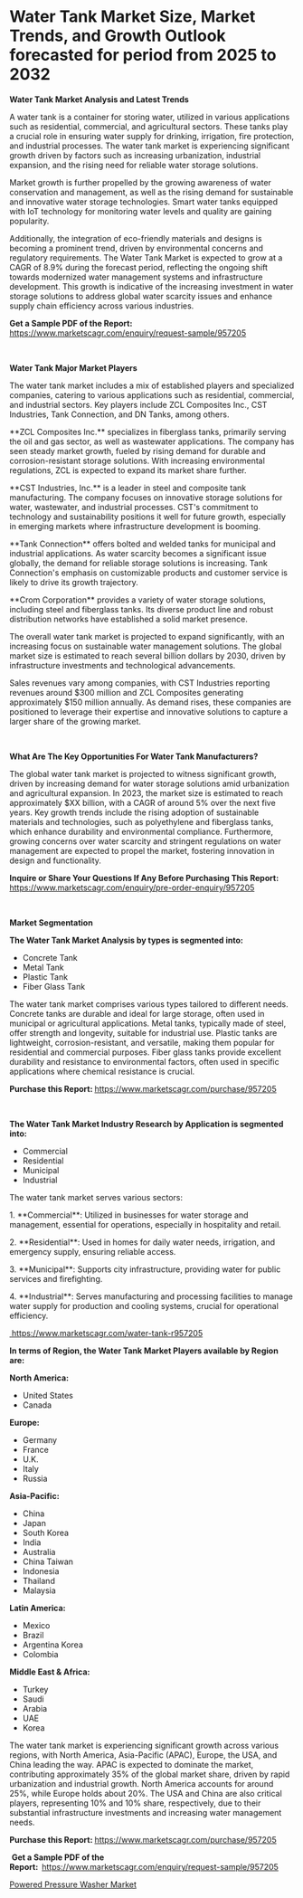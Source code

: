 <p><h1>Water Tank Market Size, Market Trends, and Growth Outlook forecasted for period from 2025 to 2032</h1></p><p><strong>Water Tank Market Analysis and Latest Trends</strong></p>
<p><p>A water tank is a container for storing water, utilized in various applications such as residential, commercial, and agricultural sectors. These tanks play a crucial role in ensuring water supply for drinking, irrigation, fire protection, and industrial processes. The water tank market is experiencing significant growth driven by factors such as increasing urbanization, industrial expansion, and the rising need for reliable water storage solutions. </p><p>Market growth is further propelled by the growing awareness of water conservation and management, as well as the rising demand for sustainable and innovative water storage technologies. Smart water tanks equipped with IoT technology for monitoring water levels and quality are gaining popularity. </p><p>Additionally, the integration of eco-friendly materials and designs is becoming a prominent trend, driven by environmental concerns and regulatory requirements. The Water Tank Market is expected to grow at a CAGR of 8.9% during the forecast period, reflecting the ongoing shift towards modernized water management systems and infrastructure development. This growth is indicative of the increasing investment in water storage solutions to address global water scarcity issues and enhance supply chain efficiency across various industries.</p></p>
<p><strong>Get a Sample PDF of the Report:&nbsp;</strong> <a href="https://www.marketscagr.com/enquiry/request-sample/957205?utm_campaign=2269&utm_medium=2&utm_source=Github&utm_content=ia&utm_term=18022025&utm_id=water-tank">https://www.marketscagr.com/enquiry/request-sample/957205</a></p>
<p>&nbsp;</p>
<p><strong>Water Tank Major Market Players</strong></p>
<p><p>The water tank market includes a mix of established players and specialized companies, catering to various applications such as residential, commercial, and industrial sectors. Key players include ZCL Composites Inc., CST Industries, Tank Connection, and DN Tanks, among others.</p><p>**ZCL Composites Inc.** specializes in fiberglass tanks, primarily serving the oil and gas sector, as well as wastewater applications. The company has seen steady market growth, fueled by rising demand for durable and corrosion-resistant storage solutions. With increasing environmental regulations, ZCL is expected to expand its market share further.</p><p>**CST Industries, Inc.** is a leader in steel and composite tank manufacturing. The company focuses on innovative storage solutions for water, wastewater, and industrial processes. CST's commitment to technology and sustainability positions it well for future growth, especially in emerging markets where infrastructure development is booming.</p><p>**Tank Connection** offers bolted and welded tanks for municipal and industrial applications. As water scarcity becomes a significant issue globally, the demand for reliable storage solutions is increasing. Tank Connection's emphasis on customizable products and customer service is likely to drive its growth trajectory.</p><p>**Crom Corporation** provides a variety of water storage solutions, including steel and fiberglass tanks. Its diverse product line and robust distribution networks have established a solid market presence.</p><p>The overall water tank market is projected to expand significantly, with an increasing focus on sustainable water management solutions. The global market size is estimated to reach several billion dollars by 2030, driven by infrastructure investments and technological advancements.</p><p>Sales revenues vary among companies, with CST Industries reporting revenues around $300 million and ZCL Composites generating approximately $150 million annually. As demand rises, these companies are positioned to leverage their expertise and innovative solutions to capture a larger share of the growing market.</p></p>
<p>&nbsp;</p>
<p><strong>What Are The Key Opportunities For Water Tank Manufacturers?</strong></p>
<p><p>The global water tank market is projected to witness significant growth, driven by increasing demand for water storage solutions amid urbanization and agricultural expansion. In 2023, the market size is estimated to reach approximately $XX billion, with a CAGR of around 5% over the next five years. Key growth trends include the rising adoption of sustainable materials and technologies, such as polyethylene and fiberglass tanks, which enhance durability and environmental compliance. Furthermore, growing concerns over water scarcity and stringent regulations on water management are expected to propel the market, fostering innovation in design and functionality.</p></p>
<p><strong>Inquire or Share Your Questions If Any Before Purchasing This Report:</strong> <a href="https://www.marketscagr.com/enquiry/pre-order-enquiry/957205?utm_campaign=2269&utm_medium=2&utm_source=Github&utm_content=ia&utm_term=18022025&utm_id=water-tank">https://www.marketscagr.com/enquiry/pre-order-enquiry/957205</a></p>
<p>&nbsp;</p>
<p><strong>Market Segmentation</strong></p>
<p><strong>The Water Tank Market Analysis by types is segmented into:</strong></p>
<p><ul><li>Concrete Tank</li><li>Metal Tank</li><li>Plastic Tank</li><li>Fiber Glass Tank</li></ul></p>
<p><p>The water tank market comprises various types tailored to different needs. Concrete tanks are durable and ideal for large storage, often used in municipal or agricultural applications. Metal tanks, typically made of steel, offer strength and longevity, suitable for industrial use. Plastic tanks are lightweight, corrosion-resistant, and versatile, making them popular for residential and commercial purposes. Fiber glass tanks provide excellent durability and resistance to environmental factors, often used in specific applications where chemical resistance is crucial.</p></p>
<p><strong>Purchase this Report:&nbsp;</strong><a href="https://www.marketscagr.com/purchase/957205?utm_campaign=2269&utm_medium=2&utm_source=Github&utm_content=ia&utm_term=18022025&utm_id=water-tank">https://www.marketscagr.com/purchase/957205</a></p>
<p>&nbsp;</p>
<p><strong>The Water Tank Market Industry Research by Application is segmented into:</strong></p>
<p><ul><li>Commercial</li><li>Residential</li><li>Municipal</li><li>Industrial</li></ul></p>
<p><p>The water tank market serves various sectors: </p><p>1. **Commercial**: Utilized in businesses for water storage and management, essential for operations, especially in hospitality and retail.  </p><p>2. **Residential**: Used in homes for daily water needs, irrigation, and emergency supply, ensuring reliable access.  </p><p>3. **Municipal**: Supports city infrastructure, providing water for public services and firefighting.  </p><p>4. **Industrial**: Serves manufacturing and processing facilities to manage water supply for production and cooling systems, crucial for operational efficiency.</p></p>
<p><a href="https://www.marketscagr.com/water-tank-r957205?utm_campaign=2269&utm_medium=2&utm_source=Github&utm_content=ia&utm_term=18022025&utm_id=water-tank">&nbsp;https://www.marketscagr.com/water-tank-r957205</a></p>
<p><strong>In terms of Region, the Water Tank Market Players available by Region are:</strong></p>
<p>
    <p> <strong> North America: </strong>
        <ul>
            <li>United States</li>
            <li>Canada</li>
        </ul>
        </p> 
    <p> <strong> Europe: </strong>
        <ul>
            <li>Germany</li>
            <li>France</li>
            <li>U.K.</li>
            <li>Italy</li>
            <li>Russia</li>
        </ul>
        </p> 
    <p> <strong> Asia-Pacific: </strong>
        <ul>
            <li>China</li>
            <li>Japan</li>
            <li>South Korea</li>
            <li>India</li>
            <li>Australia</li>
            <li>China Taiwan</li>
            <li>Indonesia</li>
            <li>Thailand</li>
            <li>Malaysia</li>
        </ul>
        </p> 
    <p> <strong> Latin America: </strong>
        <ul>
            <li>Mexico</li>
            <li>Brazil</li>
            <li>Argentina Korea</li>
            <li>Colombia</li>
        </ul>
        </p> 
    <p> <strong> Middle East & Africa: </strong>
        <ul>
            <li>Turkey</li>
            <li>Saudi</li>
            <li>Arabia</li>
            <li>UAE</li>
            <li>Korea</li>
        </ul>
    </p>
    </p>
<p><p>The water tank market is experiencing significant growth across various regions, with North America, Asia-Pacific (APAC), Europe, the USA, and China leading the way. APAC is expected to dominate the market, contributing approximately 35% of the global market share, driven by rapid urbanization and industrial growth. North America accounts for around 25%, while Europe holds about 20%. The USA and China are also critical players, representing 10% and 10% share, respectively, due to their substantial infrastructure investments and increasing water management needs.</p></p>
<p><strong>Purchase this Report: </strong><a href="https://www.marketscagr.com/purchase/957205?utm_campaign=2269&utm_medium=2&utm_source=Github&utm_content=ia&utm_term=18022025&utm_id=water-tank">https://www.marketscagr.com/purchase/957205</a></p>
<p>&nbsp;<strong>Get a Sample PDF of the Report:&nbsp;&nbsp;</strong><a href="https://www.marketscagr.com/enquiry/request-sample/957205?utm_campaign=2269&utm_medium=2&utm_source=Github&utm_content=ia&utm_term=18022025&utm_id=water-tank">https://www.marketscagr.com/enquiry/request-sample/957205</a></p>
<p><strong></strong></p>
<p><p><a href="https://github.com/shondapmbau/Market-Research-Report-List-1/blob/main/powered-pressure-washer-market.md?utm_campaign=2269&utm_medium=2&utm_source=Github&utm_content=ia&utm_term=18022025&utm_id=water-tank">Powered Pressure Washer Market</a></p></p>